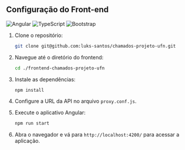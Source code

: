 ## Configuração do Front-end

![Angular](https://img.shields.io/badge/Angular-DD0031?style=for-the-badge&logo=angular&logoColor=white)
![TypeScript](https://img.shields.io/badge/TypeScript-007ACC?style=for-the-badge&logo=typescript&logoColor=white)
![Bootstrap](https://img.shields.io/badge/Bootstrap-563D7C?style=for-the-badge&logo=bootstrap&logoColor=white)


1. Clone o repositório:

    ```bash
    git clone git@github.com:luks-santos/chamados-projeto-ufn.git
    ```
    
2. Navegue até o diretório do frontend:

    ```bash
    cd ./frontend-chamados-projeto-ufn
    ```

3. Instale as dependências:

    ```bash
    npm install
    ```

3. Configure a URL da API no arquivo `proxy.conf.js`.

4. Execute o aplicativo Angular:

    ```bash
    npm run start
    ```

5. Abra o navegador e vá para `http://localhost:4200/` para acessar a aplicação.
